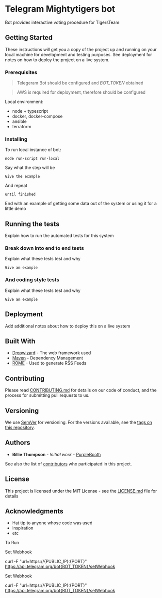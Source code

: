 # Telegram Mightytigers bot
Bot provides interactive voting procedure for TigersTeam  
## Getting Started
These instructions will get you a copy of the project up and running on your local machine for development and testing purposes. See deployment for notes on how to deploy the project on a live system.

### Prerequisites

> Telegeram Bot should be configured and *BOT_TOKEN* obtained

> AWS is required for deployment, therefore should be configured

Local environment:
- node + typescript
- docker, docker-compose
- ansible
- terraform

### Installing

To run local instance of bot:
```
node run-script run-local
```

Say what the step will be

```
Give the example
```

And repeat

```
until finished
```

End with an example of getting some data out of the system or using it for a little demo

## Running the tests

Explain how to run the automated tests for this system

### Break down into end to end tests

Explain what these tests test and why

```
Give an example
```

### And coding style tests

Explain what these tests test and why

```
Give an example
```

## Deployment

Add additional notes about how to deploy this on a live system

## Built With

* [Dropwizard](http://www.dropwizard.io/1.0.2/docs/) - The web framework used
* [Maven](https://maven.apache.org/) - Dependency Management
* [ROME](https://rometools.github.io/rome/) - Used to generate RSS Feeds

## Contributing

Please read [CONTRIBUTING.md](https://gist.github.com/PurpleBooth/b24679402957c63ec426) for details on our code of conduct, and the process for submitting pull requests to us.

## Versioning

We use [SemVer](http://semver.org/) for versioning. For the versions available, see the [tags on this repository](https://github.com/your/project/tags). 

## Authors

* **Billie Thompson** - *Initial work* - [PurpleBooth](https://github.com/PurpleBooth)

See also the list of [contributors](https://github.com/your/project/contributors) who participated in this project.

## License

This project is licensed under the MIT License - see the [LICENSE.md](LICENSE.md) file for details

## Acknowledgments

* Hat tip to anyone whose code was used
* Inspiration
* etc


To Run

Set Webhook

curl -F "url=https://{PUBLIC_IP}:{PORT}" https://api.telegram.org/bot{BOT_TOKEN}/setWebhook

Set Webhook

curl -F "url=https://{PUBLIC_IP}:{PORT}" https://api.telegram.org/bot{BOT_TOKEN}/setWebhook